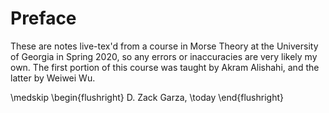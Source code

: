 # Preface

These are notes live-tex'd from a course in Morse Theory at the University of Georgia in Spring 2020, so any errors or inaccuracies are very likely my own.
The first portion of this course was taught by Akram Alishahi, and the latter by Weiwei Wu.

\medskip
\begin{flushright}
  D. Zack Garza, \today
\end{flushright}
